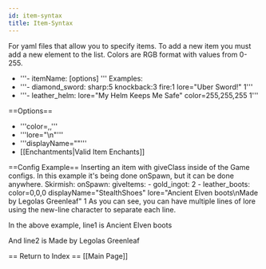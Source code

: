 ```yaml
---
id: item-syntax
title: Item-Syntax
---
```


For yaml files that allow you to specify items. To add a new item you must add a new element to the list. Colors are RGB format with values from 0-255.
* '''- itemName: [options] <quantity>'''
Examples:
* '''- diamond_sword: sharp:5 knockback:3 fire:1 lore="Uber Sword!" 1'''
* '''- leather_helm: lore="My Helm Keeps Me Safe" color=255,255,255 1'''

==Options==
* '''color=<red>,<green>,<blue>'''
* '''lore="<line1>\n<line2>"'''
* '''displayName="<string>"'''
* [[Enchantments|Valid Item Enchants]]

==Config Example==
Inserting an item with giveClass inside of the Game configs. In this example it's being done onSpawn, but it can be done anywhere.
<source lang="csharp">
Skirmish:
    onSpawn:
        giveItems:
        - gold_ingot: 2
        - leather_boots: color=0,0,0 displayName="StealthShoes" lore="Ancient Elven boots\nMade by Legolas Greenleaf" 1
</source>
As you can see, you can have multiple lines of lore using the new-line character to separate each line.

In the above example, line1 is
<source>
Ancient Elven boots
</source>

And line2 is
<source>
Made by Legolas Greenleaf
</source>

== Return to Index ==
[[Main Page]]
